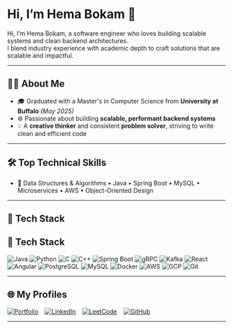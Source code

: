 # Hi, I’m Hema Bokam 👋

Hi, I’m Hema Bokam, a software engineer who loves building scalable systems and clean backend architectures.  
I blend industry experience with academic depth to craft solutions that are scalable and impactful.

---

## 👩‍💻 About Me

- 🎓 Graduated with a Master's in Computer Science from **University at Buffalo** *(May 2025)*
- ⚙️ Passionate about building **scalable, performant backend systems**
- 💡 A **creative thinker** and consistent **problem solver**, striving to write clean and efficient code

---

## 🛠️ Top Technical Skills

- 🔹 Data Structures & Algorithms • Java • Spring Boot • MySQL • Microservices • AWS  • Object-Oriented Design  

---

## 🚀 Tech Stack

## 🚀 Tech Stack

![Java](https://img.shields.io/badge/-Java-007396?logo=java&logoColor=white&style=for-the-badge)
![Python](https://img.shields.io/badge/-Python-3776AB?logo=python&logoColor=white&style=for-the-badge)
![C](https://img.shields.io/badge/-C-00599C?logo=c&logoColor=white&style=for-the-badge)
![C++](https://img.shields.io/badge/-C++-00599C?logo=c%2b%2b&logoColor=white&style=for-the-badge)
![Spring Boot](https://img.shields.io/badge/-Spring%20Boot-6DB33F?logo=springboot&logoColor=white&style=for-the-badge)
![gRPC](https://img.shields.io/badge/-gRPC-4285F4?logo=grpc&logoColor=white&style=for-the-badge)
![Kafka](https://img.shields.io/badge/-Kafka-231F20?logo=apachekafka&logoColor=white&style=for-the-badge)
![React](https://img.shields.io/badge/-React-61DAFB?logo=react&logoColor=black&style=for-the-badge)
![Angular](https://img.shields.io/badge/-Angular-DD0031?logo=angular&logoColor=white&style=for-the-badge)
![PostgreSQL](https://img.shields.io/badge/-PostgreSQL-336791?logo=postgresql&logoColor=white&style=for-the-badge)
![MySQL](https://img.shields.io/badge/-MySQL-4479A1?logo=mysql&logoColor=white&style=for-the-badge)
![Docker](https://img.shields.io/badge/-Docker-2496ED?logo=docker&logoColor=white&style=for-the-badge)
![AWS](https://img.shields.io/badge/-AWS-232F3E?logo=amazon-aws&logoColor=white&style=for-the-badge)
![GCP](https://img.shields.io/badge/-GCP-4285F4?logo=googlecloud&logoColor=white&style=for-the-badge)
![Git](https://img.shields.io/badge/-Git-F05032?logo=git&logoColor=white&style=for-the-badge)

---

## 🌐 My Profiles

[![Portfolio](https://img.shields.io/badge/-Portfolio-000?logo=vercel&logoColor=white&style=flat-square)](https://www.hemabokam.me/)
&ensp;
[![LinkedIn](https://img.shields.io/badge/-LinkedIn-0A66C2?logo=linkedin&logoColor=white&style=flat-square)](https://www.linkedin.com/in/hemabokam)
&ensp;
[![LeetCode](https://img.shields.io/badge/-LeetCode-FFA116?logo=leetcode&logoColor=black&style=flat-square)](https://leetcode.com/Hema_12/)
&ensp;
[![GitHub](https://img.shields.io/badge/-GitHub-181717?logo=github&logoColor=white&style=flat-square)](https://github.com/hema-bokam)

---

<!--
**hema-bokam/hema-bokam** is a ✨ _special_ ✨ repository because its `README.md` (this file) appears on your GitHub profile.

Here are some ideas to get you started:

- 🔭 I’m currently working on ...
- 🌱 I’m currently learning ...
- 👯 I’m looking to collaborate on ...
- 🤔 I’m looking for help with ...
- 💬 Ask me about ...
- 📫 How to reach me: ...
- 😄 Pronouns: ...
- ⚡ Fun fact: ...
-->
